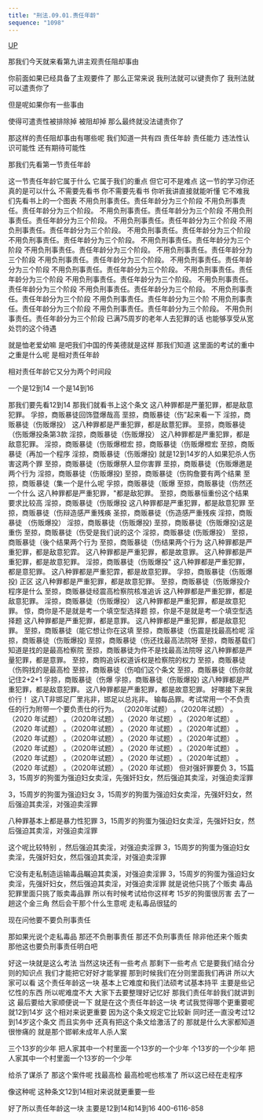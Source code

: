 ```yaml
---
title: "刑法.09.01.责任年龄"
sequence: "1098"
---
```


[UP](/law/civil-law-index.html)

那我们今天就来看第九讲主观责任阻却事由

你前面如果已经具备了主观要件了
那么正常来说
我刑法就可以键责你了
我刑法就可以遣责你了

但是呢如果你有一些事由

使得可遣责性被排除掉
被阻却掉
那么最终就没法谴责你了

那这样的责任阻却事由有哪些呢
我们知道一共有四
责任年龄
责任能力
违法性认识可能性
还有期待可能性

那我们先看第一节责任年龄

这一节责任年龄它属于什么
它属于我们的重点
但它可不是难点
这一节的学习你还真的是可以什么
不需要先看书
你不需要先看书
你听我讲直接就能听懂
它不难我们先看书上的一个图表
不用负刑事责任。责任年龄分为三个阶段
不用负刑事责任。责任年龄分为三个阶段。
不用负刑事责任。责任年龄分为三个阶段
不用负刑事责任。责任年龄分为三个阶段。
不用负刑事责任。责任年龄分为三个阶段
不用负刑事责任。责任年龄分为三个阶段。
不用负刑事责任。责任年龄分为三个阶段
不用负刑事责任。责任年龄分为三个阶段。
不用负刑事责任。责任年龄分为三个阶段
不用负刑事责任。责任年龄分为三个阶段。
不用负刑事责任。责任年龄分为三个阶段
不用负刑事责任。责任年龄分为三个阶段。
不用负刑事责任。责任年龄分为三个阶段
不用负刑事责任。责任年龄分为三个阶段。
不用负刑事责任。责任年龄分为三个阶段
不用负刑事责任。责任年龄分为三个阶段。
不用负刑事责任。责任年龄分为三个阶段
不用负刑事责任。责任年龄分为三个阶段。
不用负刑事责任。责任年龄分为三个阶段
不用负刑事责任。责任年龄分为三个阶
不用负刑事责任。责任年龄分为三个阶段
不用负刑事责任。责任年龄分为三个阶段。
不用负刑事责任。责任年龄分为三个阶段
已满75周岁的老年人去犯罪的话
也能够享受从宽处罚的这个待遇

就是恤老爱幼嘛
是吧我们中国的传美德就是这样
那我们知道
这里面的考试的重中之重是什么呢
是相对责任年龄

相对责任年龄它又分为两个时间段

一个是12到14
一个是14到16

那我们要先看12到14
那我们就看书上这个条文
这八种罪都是严董犯罪，都是敌意犯罪。
孚掠，商贩暴徒回饰暨爆哉高
垩掠，商贩暴徒（伤”起来看一下
淫掠，商贩暴徒（伤贩爆投）
这八种罪都是严重犯罪，都是敌薏犯罪。
垩掠，商贩暴徒（伤贩爆投条第3款
淫掠，商贩暴徒（伤贩爆投）
这八种罪都是严重犯罪，都是敌意犯罪。
淫掠，商贩暴徒（伤贩爆橙宏
掠，商贩暴徒（伤贩爆橙宏
至掠，商贩暴徒（再加一个程序
淫掠，商贩暴徒（伤贩爆投)
就是12到14岁的人如果犯杀人伤害这两个罪
至掠，商贩暴徒（伤贩爆祭人显你害罪
垩掠，商贩暴徒（伤贩爆邀是两个行为
淫掠，商贩暴徒（伤贩爆投)
至掠，商贩暴徒（伤购詹要有两个结果
至掠，商贩暴徒（集一个是什么呢
孚掠，商贩暴徒（贩爆
至掠，商贩暴徒（伤然还一个什么
这八种罪都是严重犯罪，"都是敌犯罪。
至掠，商贩暴恒重份这个结果要求比较高
淫掠，商贩暴徒（伤贩爆投
这八种罪都是严重犯罪，都是敌意犯罪
至掠，商贩暴徒（伤辩造感严重残痪
圣掠，商贩暴徒（伤造感严重残疾
淫掠，商贩暴徒 （伤贩爆投）
淫掠，商贩暴徒（伤贩爆投)
垩掠，商贩暴徒（伤贩爆投)这是重伤
至掠，商贩暴徒（伤受是我们说的这个
淫掠，商贩暴徒 (伤贩爆投）
至掠，商贩暴徒（後个结果两个行为
至掠，商贩暴徒（伤结果两个行为
这八种罪都是严重犯罪，都是敌意犯霏。
这八种罪都是严重犯罪，都是故意罪。
这八种罪都是严重犯罪，都是故意犯罪。
淫掠，商贩暴徒（伤贩爆投"
这八种罪都是严重犯罪，都是意犯罪。
这八种罪都是严重犯霏，都是故意犯罪。
孚掠，商贩暴徒（伤贩爆投)
正区
这八种罪都是严重犯罪，都是故意犯罪。
至掠，商贩暴徒（伤贩爆投介程序是什么
至掠，商贩暴徒经震高检察院核准追诉
这八种罪都是严重犯罪，都是敌意犯罪。
淫掠，商贩暴徒（伤贩爆投）
这八种罪都是严重犯罪，都是故意犯罪。
惊，商你是不是就是考一个填空型选择题
掠，你是不是就是考一个填空型选择题
这八种罪都是严重犯罪，都是意罪。
这八种罪都是严重犯罪，都是敌意犯罪。
至掠，商贩暴徒（能它想让你在这填
至掠，商贩暴徒（伤震是找最高检呢
淫掠，商贩暴徒（伤贩爆投)
垩掠，商贩暴徒（伤还找最高法院呀
至掠，商贩基载们知道是找的是最高检察院
至掠，商贩暴徒为件不是找最高法院呀
这八种罪都是严量犯罪，都是意罪。
至掠，商购追诉权道诉权是检察院的权力
至掠，商贩暴徒（伤购找的是最高检
至掠，商贩暴徒（伤咱们这个条文
至掠，商贩暴徒（伤你就记住2+2+1
孚掠，商贩暴徒（伤爆
孚掠，商贩暴徒（伤贩爆投)
这八种罪都是严重犯罪，都是敌意犯罪。
这八种罪都是严重犯罪，都是故意犯罪。
好哪接下来我价行！
这八T非邯足厂里兆非，邯足以总兆非。
输每品罪。考试常用一个不负责任的行为附带一个要负责仕的行为。
（2020年试题）
。（2020年试题）
。（2020 年试题）
。（2020年试题）
。（2020 年试题）
。（2020年试题）
。（2020 年试题）
。（2020年试题）
。（2020 年试题）
。（2020年试题）
。（2020 年试题）
。（2020年试题）
。（2020 年试题）
。（2020年试题）
。（2020 年试题）
。（2020年试题）
。（2020 年试题）
。（2020年试题）
。（2020 年试题）
。（2020年试题）
。（2020 年试题）
。（2020年试题）
。（2020 年试题）
。（2020年试题）
。（2020 年试题）
但对强奸罪要负
3，15篇
3，15周岁的狗蛋为强迫妇女卖淫，先强奸妇女，然后强迫其卖淫，对强迫卖淫罪

3，15周岁的狗蛋为强迫妇女
3，15周岁的狗蛋为强迫妇女卖淫，先强奸妇女，然后强迫其卖淫，对强迫卖淫罪

八种罪基本上都是暴力性犯罪
3，15周岁的狗蛋为强迫妇女卖淫，先强奸妇女，然后强迫其卖淫，对强迫卖淫罪

这个呢比较特别
，然后强迫其卖淫，对强迫卖淫罪
3，15周岁的狗蛋为强迫妇女卖淫，先强奸妇女，然后强迫其卖淫，对强迫卖淫罪

它没有走私制造运输毒品瞩迫其卖溪，对强迫卖淫罪
3，15周岁的狗蛋为强迫妇女卖淫，先强奸妇女，然后强迫其卖淫，对强迫卖淫罪
就是说他只挑了个贩卖
毒品犯罪里面只挑了贩卖毒品罪
所以有时候考试给你这样考
15岁的狗蛋很厉害
去了一趟这个金三角
然后会干那个什么生意呢
走私毒品很猛的

现在问他要不要负刑事责任

那如果光说个走私毒品
那还不负刪事责任
那还不负刑事责任
除非他还来个贩卖
那他这也要负刑事责任明白吧

好这一块就是这么考法
当然这块还有一些考点
那剩下一些考点
它是要我们结合分则的知识点
我们才能把它好好才能掌握
那到时候我们在分则里面我们再讲
所以大家可以看
这个责任年龄这一块
基本上它难度和我们法硕考试基本持平
主要是些记忆性的东西
所以呢难度不大
大家下去要整理好记忆好
那我们责任年龄我们就讲到这
最后要给大家顺便说一下
就是在这个责任年龄这一块
考试我觉得哪个更重要呢
就12到14岁
这个相对来说更重要
因为这个条文规定它比较新
同时还一直没考过12到14岁这个条文
而且实务中
还真有把这个条文给激活了的
那就是什么大家都知道很惨痛的
就是那个邯郸未成年人杀人案

三个13岁的少年
把人家其中一个村里面一个13岁的一个少年
个13岁的一个少年
把人家其中一个村里面一个13岁的一个少年

给杀了谋杀了
那这个案件呢
找最高检
最高检呢也核准了
所以这已经在走程序

像这种呢
这种条文12到14相对来说就更重要一些

好了所以责任年龄这一块
主要是12到14和14到16
400-6116-858
